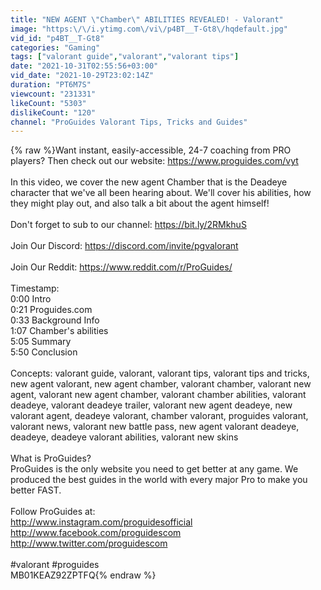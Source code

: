```yaml
---
title: "NEW AGENT \"Chamber\" ABILITIES REVEALED! - Valorant"
image: "https:\/\/i.ytimg.com\/vi\/p4BT__T-Gt8\/hqdefault.jpg"
vid_id: "p4BT__T-Gt8"
categories: "Gaming"
tags: ["valorant guide","valorant","valorant tips"]
date: "2021-10-31T02:55:56+03:00"
vid_date: "2021-10-29T23:02:14Z"
duration: "PT6M7S"
viewcount: "231331"
likeCount: "5303"
dislikeCount: "120"
channel: "ProGuides Valorant Tips, Tricks and Guides"
---
```

{% raw %}Want instant, easily-accessible, 24-7 coaching from PRO players? Then check out our website: <a rel="nofollow" target="blank" href="https://www.proguides.com/vyt">https://www.proguides.com/vyt</a><br /><br />In this video, we cover the new agent Chamber that is the Deadeye character that we've all been hearing about. We'll cover his abilities, how they might play out, and also talk a bit about the agent himself!<br /><br />Don't forget to sub to our channel: <a rel="nofollow" target="blank" href="https://bit.ly/2RMkhuS">https://bit.ly/2RMkhuS</a><br /><br />Join Our Discord: <a rel="nofollow" target="blank" href="https://discord.com/invite/pgvalorant">https://discord.com/invite/pgvalorant</a><br /><br />Join Our Reddit: <a rel="nofollow" target="blank" href="https://www.reddit.com/r/ProGuides/">https://www.reddit.com/r/ProGuides/</a><br /><br />Timestamp:<br />0:00 Intro<br />0:21 Proguides.com<br />0:33 Background Info<br />1:07 Chamber's abilities<br />5:05 Summary<br />5:50 Conclusion<br /><br />Concepts: valorant guide, valorant, valorant tips, valorant tips and tricks, new agent valorant, new agent chamber, valorant chamber, valorant new agent, valorant new agent chamber, valorant chamber abilities, valorant deadeye, valorant deadeye trailer, valorant new agent deadeye, new valorant agent, deadeye valorant, chamber valorant, proguides valorant, valorant news, valorant new battle pass, new agent valorant deadeye, deadeye, deadeye valorant abilities, valorant new skins<br /><br />What is ProGuides?<br />ProGuides is the only website you need to get better at any game. We produced the best guides in the world with every major Pro to make you better FAST.<br /><br />Follow ProGuides at:<br /><a rel="nofollow" target="blank" href="http://www.instagram.com/proguidesofficial">http://www.instagram.com/proguidesofficial</a><br /><a rel="nofollow" target="blank" href="http://www.facebook.com/proguidescom">http://www.facebook.com/proguidescom</a><br /><a rel="nofollow" target="blank" href="http://www.twitter.com/proguidescom">http://www.twitter.com/proguidescom</a><br /><br />#valorant #proguides<br />MB01KEAZ92ZPTFQ{% endraw %}
